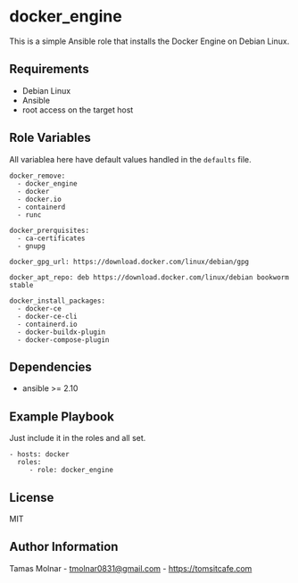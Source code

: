 # docker_engine

This is a simple Ansible role that installs the Docker Engine on Debian Linux.

## Requirements

- Debian Linux
- Ansible
- root access on the target host

## Role Variables

All variablea here have default values handled in the ```defaults``` file.

```
docker_remove:
  - docker_engine
  - docker
  - docker.io
  - containerd
  - runc

docker_prerquisites:
  - ca-certificates
  - gnupg

docker_gpg_url: https://download.docker.com/linux/debian/gpg

docker_apt_repo: deb https://download.docker.com/linux/debian bookworm stable

docker_install_packages:
  - docker-ce
  - docker-ce-cli
  - containerd.io
  - docker-buildx-plugin
  - docker-compose-plugin
  ```

## Dependencies

- ansible >= 2.10

## Example Playbook

Just include it in the roles and all set.

    - hosts: docker
      roles:
         - role: docker_engine

## License

MIT

## Author Information

Tamas Molnar - <tmolnar0831@gmail.com> - https://tomsitcafe.com
